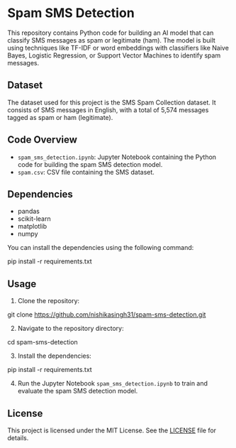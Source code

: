# Spam SMS Detection

This repository contains Python code for building an AI model that can classify SMS messages as spam or legitimate (ham). The model is built using techniques like TF-IDF or word embeddings with classifiers like Naive Bayes, Logistic Regression, or Support Vector Machines to identify spam messages.

## Dataset

The dataset used for this project is the SMS Spam Collection dataset. It consists of SMS messages in English, with a total of 5,574 messages tagged as spam or ham (legitimate).

## Code Overview

- `spam_sms_detection.ipynb`: Jupyter Notebook containing the Python code for building the spam SMS detection model.
- `spam.csv`: CSV file containing the SMS dataset.

## Dependencies

- pandas
- scikit-learn
- matplotlib
- numpy

You can install the dependencies using the following command:

pip install -r requirements.txt

## Usage

1. Clone the repository:

git clone https://github.com/nishikasingh31/spam-sms-detection.git

2. Navigate to the repository directory:

cd spam-sms-detection

3. Install the dependencies:

pip install -r requirements.txt

4. Run the Jupyter Notebook `spam_sms_detection.ipynb` to train and evaluate the spam SMS detection model.

## License

This project is licensed under the MIT License. See the [LICENSE](LICENSE) file for details.


